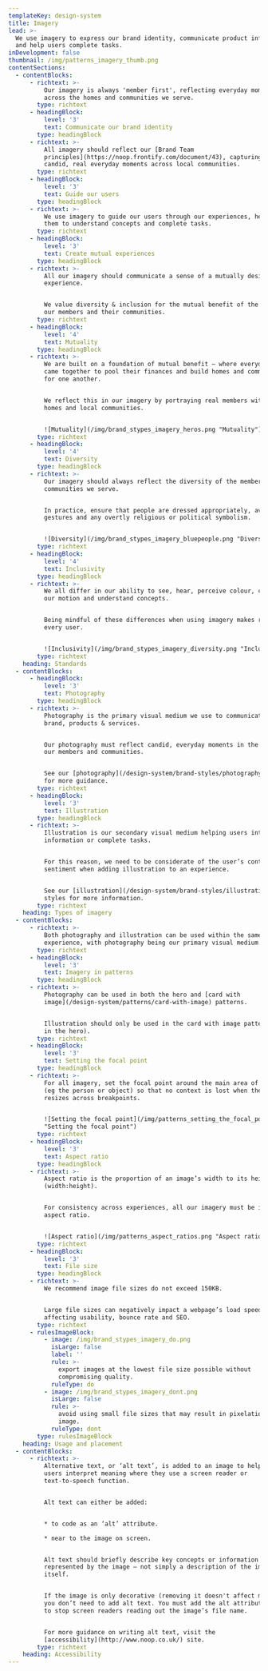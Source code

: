```yaml
---
templateKey: design-system
title: Imagery
lead: >-
  We use imagery to express our brand identity, communicate product information
  and help users complete tasks.
inDevelopment: false
thumbnail: /img/patterns_imagery_thumb.png
contentSections:
  - contentBlocks:
      - richtext: >-
          Our imagery is always 'member first', reflecting everyday moments
          across the homes and communities we serve.
        type: richtext
      - headingBlock:
          level: '3'
          text: Communicate our brand identity
        type: headingBlock
      - richtext: >-
          All imagery should reflect our [Brand Team
          principles](https://noop.frontify.com/document/43), capturing
          candid, real everyday moments across local communities.
        type: richtext
      - headingBlock:
          level: '3'
          text: Guide our users
        type: headingBlock
      - richtext: >-
          We use imagery to guide our users through our experiences, helping
          them to understand concepts and complete tasks.
        type: richtext
      - headingBlock:
          level: '3'
          text: Create mutual experiences
        type: headingBlock
      - richtext: >-
          All our imagery should communicate a sense of a mutually designed
          experience.


          We value diversity & inclusion for the mutual benefit of the Society,
          our members and their communities.
        type: richtext
      - headingBlock:
          level: '4'
          text: Mutuality
        type: headingBlock
      - richtext: >-
          We are built on a foundation of mutual benefit – where everyday people
          came together to pool their finances and build homes and communities
          for one another.


          We reflect this in our imagery by portraying real members within their
          homes and local communities.


          ![Mutuality](/img/brand_stypes_imagery_heros.png "Mutuality")
        type: richtext
      - headingBlock:
          level: '4'
          text: Diversity
        type: headingBlock
      - richtext: >-
          Our imagery should always reflect the diversity of the members and
          communities we serve.


          In practice, ensure that people are dressed appropriately, avoid hand
          gestures and any overtly religious or political symbolism.


          ![Diversity](/img/brand_stypes_imagery_bluepeople.png "Diversity")
        type: richtext
      - headingBlock:
          level: '4'
          text: Inclusivity
        type: headingBlock
      - richtext: >-
          We all differ in our ability to see, hear, perceive colour, control
          our motion and understand concepts.


          Being mindful of these differences when using imagery makes room for
          every user.


          ![Inclusivity](/img/brand_stypes_imagery_diversity.png "Inclusivity")
        type: richtext
    heading: Standards
  - contentBlocks:
      - headingBlock:
          level: '3'
          text: Photography
        type: headingBlock
      - richtext: >-
          Photography is the primary visual medium we use to communicate our
          brand, products & services.


          Our photography must reflect candid, everyday moments in the lives of
          our members and communities.


          See our [photography](/design-system/brand-styles/photography/) styles
          for more guidance.
        type: richtext
      - headingBlock:
          level: '3'
          text: Illustration
        type: headingBlock
      - richtext: >-
          Illustration is our secondary visual medium helping users interpret
          information or complete tasks.


          For this reason, we need to be considerate of the user’s context and
          sentiment when adding illustration to an experience.


          See our [illustration](/design-system/brand-styles/illustration/)
          styles for more information.
        type: richtext
    heading: Types of imagery
  - contentBlocks:
      - richtext: >-
          Both photography and illustration can be used within the same
          experience, with photography being our primary visual medium.
        type: richtext
      - headingBlock:
          level: '3'
          text: Imagery in patterns
        type: headingBlock
      - richtext: >-
          Photography can be used in both the hero and [card with
          image](/design-system/patterns/card-with-image) patterns.


          Illustration should only be used in the card with image pattern (never
          in the hero).
        type: richtext
      - headingBlock:
          level: '3'
          text: Setting the focal point
        type: headingBlock
      - richtext: >-
          For all imagery, set the focal point around the main area of interest
          (eg the person or object) so that no context is lost when the image
          resizes across breakpoints.


          ![Setting the focal point](/img/patterns_setting_the_focal_point.png
          "Setting the focal point")
        type: richtext
      - headingBlock:
          level: '3'
          text: Aspect ratio
        type: headingBlock
      - richtext: >-
          Aspect ratio is the proportion of an image’s width to its height
          (width:height).


          For consistency across experiences, all our imagery must be in 16:9
          aspect ratio.


          ![Aspect ratio](/img/patterns_aspect_ratios.png "Aspect ratio")
        type: richtext
      - headingBlock:
          level: '3'
          text: File size
        type: headingBlock
      - richtext: >-
          We recommend image file sizes do not exceed 150KB.


          Large file sizes can negatively impact a webpage’s load speed –
          affecting usability, bounce rate and SEO.
        type: richtext
      - rulesImageBlock:
          - image: /img/brand_stypes_imagery_do.png
            isLarge: false
            label: ''
            rule: >-
              export images at the lowest file size possible without
              compromising quality.
            ruleType: do
          - image: /img/brand_stypes_imagery_dont.png
            isLarge: false
            rule: >-
              avoid using small file sizes that may result in pixelation of the
              image.
            ruleType: dont
        type: rulesImageBlock
    heading: Usage and placement
  - contentBlocks:
      - richtext: >-
          Alternative text, or ‘alt text’, is added to an image to help all
          users interpret meaning where they use a screen reader or
          text-to-speech function.


          Alt text can either be added:


          * to code as an ‘alt’ attribute.

          * near to the image on screen.


          Alt text should briefly describe key concepts or information
          represented by the image – not simply a description of the image
          itself.


          If the image is only decorative (removing it doesn't affect meaning),
          you don’t need to add alt text. You must add the alt attribute though
          to stop screen readers reading out the image’s file name.


          For more guidance on writing alt text, visit the
          [accessibility](http://www.noop.co.uk/) site.
        type: richtext
    heading: Accessibility
---
```


